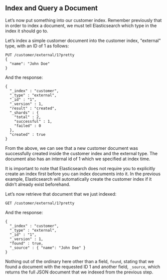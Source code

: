 ## Index and Query a Document

Let’s now put something into our customer index. Remember previously that in order to index a document, we must tell Elasticsearch which type in the index it should go to.

Let’s index a simple customer document into the customer index, "external" type, with an ID of 1 as follows:
    
    
    PUT /customer/external/1?pretty
    {
      "name": "John Doe"
    }

And the response:
    
    
    {
      "_index" : "customer",
      "_type" : "external",
      "_id" : "1",
      "_version" : 1,
      "result" : "created",
      "_shards" : {
        "total" : 2,
        "successful" : 1,
        "failed" : 0
      },
      "created" : true
    }

From the above, we can see that a new customer document was successfully created inside the customer index and the external type. The document also has an internal id of 1 which we specified at index time.

It is important to note that Elasticsearch does not require you to explicitly create an index first before you can index documents into it. In the previous example, Elasticsearch will automatically create the customer index if it didn’t already exist beforehand.

Let’s now retrieve that document that we just indexed:
    
    
    GET /customer/external/1?pretty

And the response:
    
    
    {
      "_index" : "customer",
      "_type" : "external",
      "_id" : "1",
      "_version" : 1,
      "found" : true,
      "_source" : { "name": "John Doe" }
    }

Nothing out of the ordinary here other than a field, `found`, stating that we found a document with the requested ID 1 and another field, `_source`, which returns the full JSON document that we indexed from the previous step.
